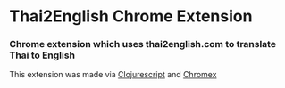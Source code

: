 # Thai2English Chrome Extension

### Chrome extension which uses thai2english.com to translate Thai to English

This extension was made via [Clojurescript](https://github.com/clojure/clojurescript) and [Chromex](https://github.com/binaryage/chromex)


